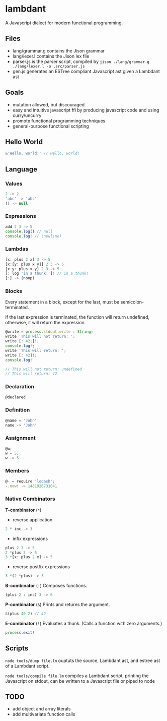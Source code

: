# lambdant
A Javascript dialect for modern functional programming.

## Files

- lang/grammar.g contains the Jison grammar
- lang/lexer.l contains the Jison lex file
- parser.js is the parser script, compiled by `jison ./lang/grammar.g ./lang/lexer.l -o .src/parser.js`
- gen.js generates an ESTree compliant Javascript ast given a Lambdant ast

## Goals
- mutation allowed, but discouraged
- easy and intuitive javascript ffi by producing javascript code and using curry/uncurry
- promote functional programming techniques
- general-purpose functional scripting

## Hello World

```js
&'Hello, world!' // Hello, world!
```

## Language

### Values
```js
2 -> 2
'abc' -> 'abc'
() -> null
```

### Expressions
```js
add 2 3 -> 5
console.log() // null
console.log! // (newline)
```

### Lambdas
```js
[x: plus 2 x] 3 -> 5
[x:[y: plus x y]] 2 3 -> 5
[x y: plus x y] 2 3 -> 5
[: log 'in a thunk!']! // in a thunk!
[:] -> (noop)
```

### Blocks
Every statement in a block, except for the last, must be semicolon-terminated.

If the last expression is terminated, the function will return undefined, otherwise, it will return the expression.
```js
@write = process.stdout.write : String;
write 'This will not return: ';
write [: 42;]!;
console.log!;
write 'This will return: ';
write [: 42]!;
console.log!

// This will not return: undefined
// This will return: 42
```

### Declaration
```js
@declared
```

### Definition
```js
@name = 'John'
name -> 'John'
```

### Assignment
```js
@w;
w = 5;
w -> 5
```

### Members
```js
@- = require 'lodash';
-.now! -> 1481926731041
```

### Native Combinators

**T-combinator** (`*`)
- reverse application
```js
2 * inc -> 3
```

- infix expressions
```js
plus 2 3 -> 5
2 *plus 3 -> 5
3 *[x: plus 2 x] -> 5
```

- reverse postfix expressions
```js
3 *(2 *plus) -> 5
```

**B-combinator** (`:`)
Composes functions.
```js
(plus 2 : inc) 3 -> 6
```

**P-combinator** (`&`)
Prints and returns the argument.
```js
&(plus 40 2) // 42
```

**E-combinator** (`!`)
Evaluates a thunk. (Calls a function with zero arguments.)
```js
process.exit!
```


## Scripts

`node tools/dump file.lm` ouptuts the source, Lambdant ast, and estree ast of a Lambdant script.

`node tools/compile file.lm` compiles a Lambdant script, printing the Javascript on stdout, can be written to a Javascript file or piped to node

## TODO
- add object and array literals
- add multivariate function calls
